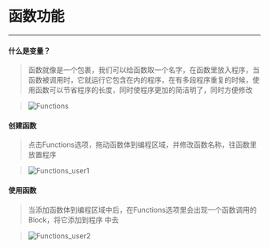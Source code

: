 # 函数功能
________________________

#### 什么是变量？

>函数就像是一个包裹，我们可以给函数取一个名字，在函数里放入程序，当函数被调用时，它就运行它包含在内的程序，在有多段程序重复的时候，使用函数可以节省程序的长度，同时使程序更加的简洁明了，同时方便修改

>![Functions](/image/Functions/Functions.jpg)


#### 创建函数

>点击Functions选项，拖动函数体到编程区域，并修改函数名称，往函数里放置程序

>![Functions_user1](/image/Functions/Functions_user1.gif)

#### 使用函数

>当添加函数体到编程区域中后，在Functions选项里会出现一个函数调用的Block，将它添加到程序
中去

>![Functions_user2](/image/Functions/Functions_user2.gif)

